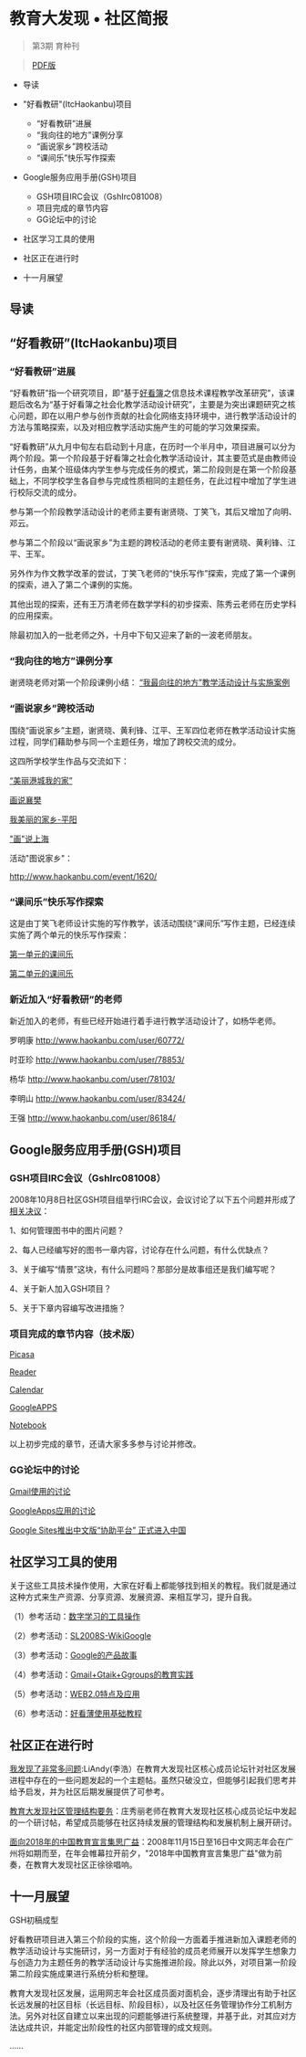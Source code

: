 # 教育大发现 • 社区简报 #

> 第3期 育种刊

> [PDF版](http://tinyurl.com/6mqf42)
  * 导读
  * "好看教研"(ItcHaokanbu)项目
    * “好看教研”进展
    * “我向往的地方”课例分享
    * “画说家乡”跨校活动
    * “课间乐”快乐写作探索

  * Google服务应用手册(GSH)项目
    * GSH项目IRC会议（GshIrc081008）
    * 项目完成的章节内容
    * GG论坛中的讨论

  * 社区学习工具的使用
  * 社区正在进行时
  * 十一月展望



## 导读 ##

## **“好看教研”(ItcHaokanbu)项目** ##


### “好看教研”进展 ###

“好看教研”指一个研究项目，即“基于[好看簿](http://www.haokanbu.com/)之信息技术课程教学改革研究”，该课题后改名为“基于好看簿之社会化教学活动设计研究”，主要是为突出课题研究之核心问题，即在以用户参与创作贡献的社会化网络支持环境中，进行教学活动设计的方法与策略探索，以及对相应教学活动实施产生的可能的学习效果探索。

“好看教研”从九月中旬左右启动到十月底，在历时一个半月中，项目进展可以分为两个阶段。第一个阶段基于好看簿之社会化教学活动设计，其主要范式是由教师设计任务，由某个班级体内学生参与完成任务的模式，第二阶段则是在第一个阶段基础上，不同学校学生各自参与完成性质相同的主题任务，在此过程中增加了学生进行校际交流的成分。

参与第一个阶段教学活动设计的老师主要有谢贤晓、丁笑飞，其后又增加了向明、邓云。

参与第二个阶段以“画说家乡”为主题的跨校活动的老师主要有谢贤晓、黄利锋、江平、王军。

另外作为作文教学改革的尝试，丁笑飞老师的“快乐写作”探索，完成了第一个课例的探索，进入了第二个课例的实施。

其他出现的探索，还有王万清老师在数学学科的初步探索、陈秀云老师在历史学科的应用探索。

除最初加入的一批老师之外，十月中下旬又迎来了新的一波老师朋友。

### “我向往的地方”课例分享 ###

谢贤晓老师对第一个阶段课例小结：
[“我最向往的地方”教学活动设计与实施案例](http://www.haokanbu.com/story/121436/)

### “画说家乡”跨校活动 ###

围绕“画说家乡”主题，谢贤晓、黄利锋、江平、王军四位老师在教学活动设计实施过程，同学们藉助参与同一个主题任务，增加了跨校交流的成分。

这四所学校学生作品与交流如下：

[“美丽港城我的家”](http://www.haokanbu.com/event/1519/)

[画说襄樊](http://www.haokanbu.com/event/1695/)

[我美丽的家乡-平阳](http://www.haokanbu.com/event/1692/)

["画"说上海](http://www.haokanbu.com/event/1715)


活动"图说家乡"：

http://www.haokanbu.com/event/1620/

### “课间乐”快乐写作探索 ###

这是由丁笑飞老师设计实施的写作教学，该活动围绕“课间乐”写作主题，已经连续实施了两个单元的快乐写作探索：

[第一单元的课间乐](http://www.haokanbu.com/event/1553/)

[第二单元的课间乐](http://www.haokanbu.com/event/1929/)

### 新近加入“好看教研”的老师 ###

新近加入的老师，有些已经开始进行着手进行教学活动设计了，如杨华老师。

罗明康 http://www.haokanbu.com/user/60772/

时亚珍 http://www.haokanbu.com/user/78853/

杨华 http://www.haokanbu.com/user/78103/

李明山 http://www.haokanbu.com/user/83424/

王强 http://www.haokanbu.com/user/86184/

## **Google服务应用手册(GSH)项目** ##

### GSH项目IRC会议（GshIrc081008） ###

2008年10月8日社区GSH项目组举行IRC会议，会议讨论了以下五个问题并形成了[相关决议](http://code.google.com/p/sociallearnlab/wiki/GshIrc081008)：

1、如何管理图书中的图片问题？

2、每人已经编写好的图书一章内容，讨论存在什么问题，有什么优缺点？

3、关于编写“情景”这块，有什么问题吗？那部分是故事组还是我们编写呢？

4、关于新人加入GSH项目？

5、关于下章内容编写改进措施？

### 项目完成的章节内容（技术版） ###

[Picasa](http://code.google.com/p/sociallearnlab/wiki/GshTechnologyPicasa)

[Reader](http://code.google.com/p/sociallearnlab/wiki/GshTechnologyReader)

[Calendar](http://code.google.com/p/sociallearnlab/wiki/GshTechnologyCalendar)

[GoogleAPPS](http://code.google.com/p/sociallearnlab/wiki/GshTechnologyApps)

[Notebook](http://code.google.com/p/sociallearnlab/wiki/GshTechnologyNotebook)

以上初步完成的章节，还请大家多多参与讨论并修改。

### GG论坛中的讨论 ###

[Gmail使用的讨论](https://groups.google.com/group/sociallearnlab/browse_thread/thread/94546971dbe82067)

[GoogleApps应用的讨论](https://groups.google.com/group/sociallearnlab/browse_thread/thread/644b845c2f61004d)


[Google Sites推出中文版“协助平台” 正式进入中国](https://groups.google.com/group/sociallearnlab/browse_thread/thread/fb8e39d76d025743)


## **社区学习工具的使用** ##

关于这些工具技术操作使用，大家在好看上都能够找到相关的教程。我们就是通过这种方式来生产资源、分享资源、发展资源、来相互学习，提升自我。

（1）参考活动：[数字学习的工具操作](http://www.haokanbu.com/event/46/)


（2）参考活动：[SL2008S-WikiGoogle](http://www.haokanbu.com/event/635/)


（3）参考活动：[Google的产品故事](http://www.haokanbu.com/event/33)


（4）参考活动：[Gmail+Gtaik+Ggroups的教育实践](http://www.haokanbu.com/event/1472)


（5）参考活动：[WEB2.0特点及应用](http://www.haokanbu.com/story/4862)


（6）参考活动：[好看薄使用基础教程](http://www.haokanbu.com/event/1678)


## **社区正在进行时** ##

[我发现了非常多问题](https://groups.google.com/group/sociallearnlab-members/browse_thread/thread/8522368b34867aa3/9eb6b93f84f93885?lnk=gst&q=%E6%88%91%E5%8F%91%E7%8E%B0%E4%BA%86%E9%9D%9E%E5%B8%B8%E5%A4%9A%E9%97%AE%E9%A2%98#9eb6b93f84f93885):LiAndy(李浩）在教育大发现社区核心成员论坛针对社区发展进程中存在的一些问题发起的一个主题帖。虽然只破没立，但能够引起我们思考并给予启发，并为社区后期发展提供了可参考。

[教育大发现社区管理结构要务](https://groups.google.com/group/sociallearnlab-members/browse_thread/thread/567dac918d0e7318/c04df699af3a867f?lnk=gst&q=SLL-mem%3A1182#c04df699af3a867f)：庄秀丽老师在教育大发现社区核心成员论坛中发起的一个研讨帖，希望成员能够在社区持续发展的管理结构和发展机制上展开研讨。

[面向2018年的中国教育宣言集思广益](https://groups.google.com/group/sociallearnlab-members/browse_thread/thread/2d1d7ad043c1d2e3/7ee9bf67f880af40?lnk=gst&q=%E9%9D%A2%E5%90%912018%E5%B9%B4%E7%9A%84%E4%B8%AD%E5%9B%BD%E6%95%99%E8%82%B2%E5%AE%A3%E8%A8%80%E9%9B%86%E6%80%9D%E5%B9%BF%E7%9B%8A#7ee9bf67f880af40)：2008年11月15日至16日中文网志年会在广州将如期而至，在年会帷幕拉开前夕，"2018年中国教育宣言集思广益"做为前奏，在教育大发现社区正徐徐唱响。

## 十一月展望 ##

GSH初稿成型

好看教研项目进入第三个阶段的实施，这个阶段一方面着手推进新加入课题老师的教学活动设计与实施研讨，另一方面对于有经验的成员老师展开以发挥学生想象力与创造力为主题任务的教学活动设计与实施推进阶段。除此以外，对项目第一阶段第二阶段实施成果进行系统分析和整理。

教育大发现社区发展，运用网志年会社区成员面对面机会，逐步清理出有助于社区长远发展的社区目标（长远目标、阶段目标），以及社区任务管理协作分工机制方法。另外对社区自建立以来出现的问题能够进行系统整理，并基于此，对其应对方法达成共识，并能定出阶段性的社区内部管理的成文规则。


……